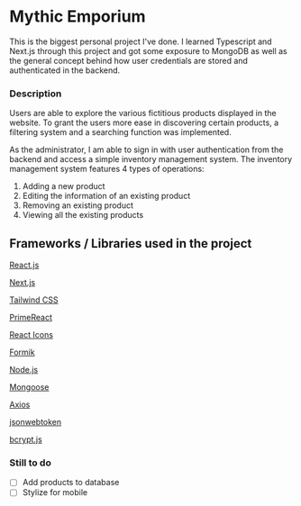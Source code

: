 # Mythic Emporium
This is the biggest personal project I've done. I learned Typescript and Next.js through this project and got some exposure to MongoDB as well as the general concept behind how user credentials are stored and authenticated in the backend. 

### Description
Users are able to explore the various fictitious products displayed in the website. To grant the users more ease in discovering certain products, a filtering system and a searching function was implemented. 

As the administrator, I am able to sign in with user authentication from the backend and access a simple inventory management system. The inventory management system features 4 types of operations:

1. Adding a new product
2. Editing the information of an existing product
3. Removing an existing product
4. Viewing all the existing products

## Frameworks / Libraries used in the project
[React.js](https://react.dev/)

[Next.js](https://nextjs.org/)

[Tailwind CSS](https://tailwindcss.com/)

[PrimeReact](https://primereact.org/)

[React Icons](https://react-icons.github.io/react-icons/)

[Formik](https://formik.org/)

[Node.js](https://nodejs.org/en)

[Mongoose](https://mongoosejs.com/docs/)

[Axios](https://axios-http.com/)

[jsonwebtoken](https://github.com/auth0/node-jsonwebtoken)

[bcrypt.js](https://github.com/dcodeIO/bcrypt.js)

### Still to do
- [ ] Add products to database
- [ ] Stylize for mobile